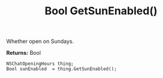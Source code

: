 ﻿---
uid: crmscript_ref_NSChatOpeningHours_GetSunEnabled
title: Bool GetSunEnabled()
intellisense: NSChatOpeningHours.GetSunEnabled
keywords: NSChatOpeningHours, GetSunEnabled
so.topic: reference
---

Whether open on Sundays.

**Returns:** Bool


```crmscript
NSChatOpeningHours thing;
Bool sunEnabled  = thing.GetSunEnabled();
```


